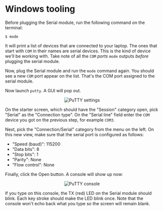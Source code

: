 # Windows tooling

Before plugging the Serial module, run the following command on the terminal:

``` console
$ mode
```

It will print a list of devices that are connected to your laptop. The ones that start with `COM` in
their names are serial devices. This is the kind of device we'll be working with. Take note of all
the `COM` *ports* `mode` outputs *before* plugging the serial module.

Now, plug the Serial module and run the `mode` command again. You should see a new `COM` port appear
on the list. That's the COM port assigned to the serial module.

Now launch `putty`. A GUI will pop out.

<p align="center">
<img title="PuTTY settings" src="/assets/putty-settings.png">
</p>

On the starter screen, which should have the "Session" category open, pick "Serial" as the
"Connection type". On the "Serial line" field enter the `COM` device you got on the previous step,
for example `COM3`.

Next, pick the "Connection/Serial" category from the menu on the left. On this new view, make sure
that the serial port is configured as follows:

- "Speed (baud)": 115200
- "Data bits": 8
- "Stop bits": 1
- "Parity": None
- "Flow control": None

Finally, click the Open button. A console will show up now:

<p align="center">
<img title="PuTTY console" src="/assets/putty-console.png">
</p>

If you type on this console, the TX (red) LED on the Serial module should blink. Each key stroke
should make the LED blink once. Note that the console won't echo back what you type so the screen
will remain blank.
